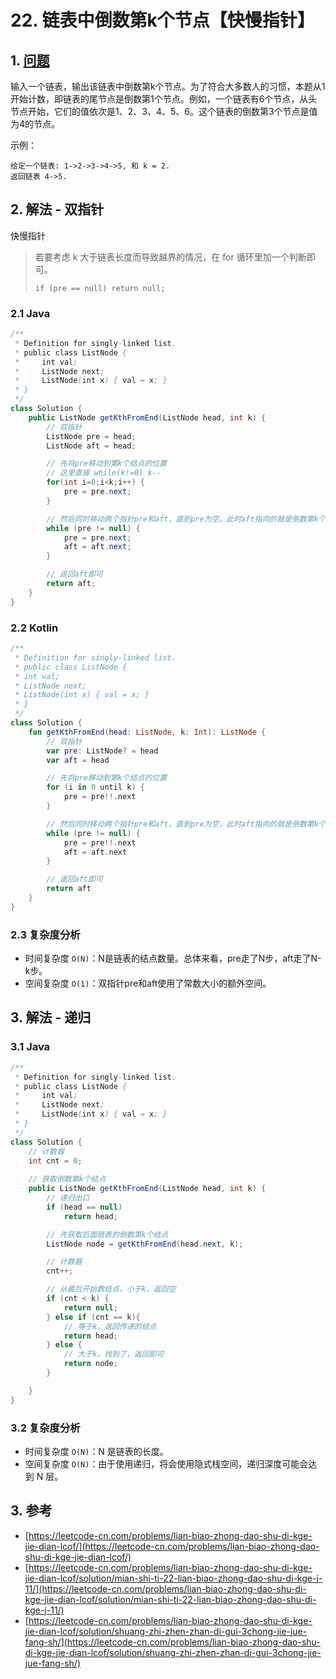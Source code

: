 # 22. 链表中倒数第k个节点【快慢指针】

## 1. [问题](https://leetcode-cn.com/problems/lian-biao-zhong-dao-shu-di-kge-jie-dian-lcof/)

输入一个链表，输出该链表中倒数第k个节点。为了符合大多数人的习惯，本题从1开始计数，即链表的尾节点是倒数第1个节点。例如，一个链表有6个节点，从头节点开始，它们的值依次是1、2、3、4、5、6。这个链表的倒数第3个节点是值为4的节点。

示例：

```
给定一个链表: 1->2->3->4->5, 和 k = 2.
返回链表 4->5.
```

## 2. 解法 - 双指针

快慢指针

> 若要考虑 k 大于链表长度而导致越界的情况，在 for 循环里加一个判断即可。
>
> `if (pre == null) return null;`

### 2.1 Java

```java
/**
 * Definition for singly-linked list.
 * public class ListNode {
 *     int val;
 *     ListNode next;
 *     ListNode(int x) { val = x; }
 * }
 */
class Solution {
    public ListNode getKthFromEnd(ListNode head, int k) {
        // 双指针
        ListNode pre = head;
        ListNode aft = head;

        // 先将pre移动到第k个结点的位置
        // 这里直接 while(k!=0) k--
        for(int i=0;i<k;i++) {
            pre = pre.next;
        }

        // 然后同时移动两个指针pre和aft，直到pre为空，此时aft指向的就是倒数第k个结点
        while (pre != null) {
            pre = pre.next;
            aft = aft.next;
        }

        // 返回aft即可
        return aft;
    }
}
```

### 2.2 Kotlin

```kotlin
/**
 * Definition for singly-linked list.
 * public class ListNode {
 * int val;
 * ListNode next;
 * ListNode(int x) { val = x; }
 * }
 */
class Solution {
    fun getKthFromEnd(head: ListNode, k: Int): ListNode {
        // 双指针
        var pre: ListNode? = head
        var aft = head

        // 先将pre移动到第k个结点的位置
        for (i in 0 until k) {
            pre = pre!!.next
        }

        // 然后同时移动两个指针pre和aft，直到pre为空，此时aft指向的就是倒数第k个结点
        while (pre != null) {
            pre = pre!!.next
            aft = aft.next
        }

        // 返回aft即可
        return aft
    }
}
```

### 2.3 复杂度分析

* 时间复杂度 `O(N)`：N是链表的结点数量。总体来看，pre走了N步，aft走了N-k步。
* 空间复杂度 `O(1)`：双指针pre和aft使用了常数大小的额外空间。

## 3. 解法 - 递归

### 3.1 Java

```java
/**
 * Definition for singly-linked list.
 * public class ListNode {
 *     int val;
 *     ListNode next;
 *     ListNode(int x) { val = x; }
 * }
 */
class Solution {
    // 计数器
    int cnt = 0;
    
    // 获取倒数第k个结点
    public ListNode getKthFromEnd(ListNode head, int k) {
        // 递归出口
        if (head == null) 
            return head;

        // 先获取后面链表的倒数第k个结点
        ListNode node = getKthFromEnd(head.next, k);

        // 计数器
        cnt++;

        // 从最后开始数结点，小于k，返回空
        if (cnt < k) {
            return null;
        } else if (cnt == k){
            // 等于k，返回传递的结点
            return head;
        } else {
            // 大于k，找到了，返回即可
            return node;
        }

    }
}
```

### 3.2 复杂度分析

* 时间复杂度 `O(N)`：N 是链表的长度。
* 空间复杂度 `O(N)`：由于使用递归，将会使用隐式栈空间，递归深度可能会达到 N 层。

## 3. 参考

* [https://leetcode-cn.com/problems/lian-biao-zhong-dao-shu-di-kge-jie-dian-lcof/](https://leetcode-cn.com/problems/lian-biao-zhong-dao-shu-di-kge-jie-dian-lcof/)
* [https://leetcode-cn.com/problems/lian-biao-zhong-dao-shu-di-kge-jie-dian-lcof/solution/mian-shi-ti-22-lian-biao-zhong-dao-shu-di-kge-j-11/](https://leetcode-cn.com/problems/lian-biao-zhong-dao-shu-di-kge-jie-dian-lcof/solution/mian-shi-ti-22-lian-biao-zhong-dao-shu-di-kge-j-11/)
* [https://leetcode-cn.com/problems/lian-biao-zhong-dao-shu-di-kge-jie-dian-lcof/solution/shuang-zhi-zhen-zhan-di-gui-3chong-jie-jue-fang-sh/](https://leetcode-cn.com/problems/lian-biao-zhong-dao-shu-di-kge-jie-dian-lcof/solution/shuang-zhi-zhen-zhan-di-gui-3chong-jie-jue-fang-sh/)
